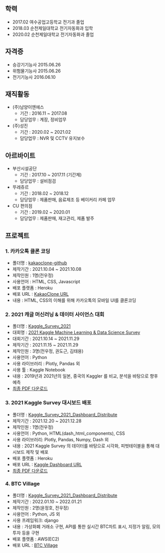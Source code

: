 ## 학력


- 2017.02 여수공업고등학교 전기과 졸업
- 2018.03 순천제일대학교 전기자동화과 입학
- 2020.02 순천제일대학교 전기자동화과 졸업


## 자격증


- 승강기기능사 2015.06.26
- 위험물기능사 2015.06.26
- 전기기능사 2016.06.10

## 재직활동


- (주)남양이엔에스 
  - 기간 : 2016.11 ~ 2017.08
  - 담당업무 : 계장, 정비업무
- (주)성진
  - 기간 : 2020.02 ~ 2021.02
  - 담당업무 : NVR 및 CCTV 유지보수

## 아르바이트


- 부산시설공단
  - 기간 : 2017.10 ~ 2017.11 (기간제)
  - 담당업무 : 설비점검
- 뚜레쥬르 
  - 기간 : 2018.02 ~ 2018.12
  - 담당업무 : 제품판매, 음료제조 등 베이커리 카페 업무
- CU 편의점
  - 기간 : 2019.02 ~ 2020.01
  - 담당업무 : 제품판매, 재고관리, 제품 발주


## 프로젝트


### 1. 카카오톡 클론 코딩
  - 폴더명 : [kakaoclone-github](https://github.com/cincu4221/kakaoclone-github)
  - 제작기간 : 2021.10.04 ~ 2021.10.08
  - 제작인원 : 1명(전우정)
  - 사용언어 : HTML, CSS, Javascript
  - 배포 플랫폼 : Heroku
  - 배포 URL : [KakaoClone URL](https://kakaoclone-github.herokuapp.com/index.html)
  - 내용 : HTML, CSS의 이해를 위해 카카오톡의 모바일 UI를 클론코딩

### 2. 2021 캐글 머신러닝 & 데이터 사이언스 대회
  - 폴더명 : [Kaggle_Survey_2021](https://github.com/cincu4221/project/tree/main/Kaggle_Survey_2021)
  - 대회명 : [2021 Kaggle Machine Learning & Data Science Survey](https://www.kaggle.com/c/kaggle-survey-2021/overview)
  - 대회기간 : 2021.10.14 ~ 2021.11.29
  - 제작기간 : 2021.11.15 ~ 2021.11.29
  - 제작인원 : 3명(전우정, 권도근, 김태용)
  - 사용언어 : Python
  - 사용 라이브러리 : Plotly, Pandas 외
  - 사용 툴 : Kaggle Notebook
  - 내용 : 2019년과 2021년의 일본, 중국의 Kaggler 를 비교, 분석을 바탕으로 향후 예측
  - [최종 PDF 다운로드](https://github.com/cincu4221/project/raw/main/Kaggle_Survey_2021/docs/Kaggle_Survey_2021.pdf)


### 3. 2021 Kaggle Survey 대시보드 배포
  - 폴더명 : [Kaggle_Survey_2021_Dashboard_Distribute](https://github.com/cincu4221/project/tree/main/Kaggle_Survey_2021_Dashboard_Distribute)
  - 제작기간 : 2021.12.20 ~ 2021.12.28
  - 제작인원 : 1명(전우정)
  - 사용언어 : Python, HTML(dash_html_components), CSS
  - 사용 라이브러리: Plotly, Pandas, Numpy, Dash 외
  - 내용 : 2021 Kaggle Survey 의 데이터를 바탕으로 시각화, 피벗테이블을 통해 대시보드 제작 및 배포
  - 배포 플랫폼 : Heroku
  - 배포 URL : [Kaggle Dashboard URL](https://kagglesurvey2021dashboard.herokuapp.com/)
  - [최종 PDF 다운로드](https://github.com/cincu4221/project/raw/main/Kaggle_Survey_2021_Dashboard_Distribute/docs/Kaggle_Survey_2021_Dashboard_Distribute.pdf)

### 4. BTC Village
  - 폴더명 : [Kaggle_Survey_2021_Dashboard_Distribute](https://github.com/cincu4221/project/tree/main/Kaggle_Survey_2021_Dashboard_Distribute)
  - 제작기간 : 2022.01.10 ~ 2022.01.21
  - 제작인원 : 2명(윤정호, 전우정)
  - 사용언어 : Python, JS 외
  - 사용 프레임워크: django
  - 내용 : 가상화폐 거래소 구현, API를 통한 실시간 BTC차트 표시, 지정가 알림, 모의투자 등을 구현
  - 배포 플랫폼 : AWS(EC2)
  - 배포 URL : [BTC Village](http://btc-village.com/)